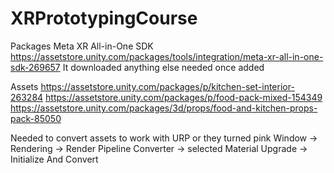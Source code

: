 # XRPrototypingCourse 
Packages 
Meta XR All-in-One SDK 
https://assetstore.unity.com/packages/tools/integration/meta-xr-all-in-one-sdk-269657 
It downloaded anything else needed once added
 

Assets 
https://assetstore.unity.com/packages/p/kitchen-set-interior-263284 
https://assetstore.unity.com/packages/p/food-pack-mixed-154349 
https://assetstore.unity.com/packages/3d/props/food-and-kitchen-props-pack-85050

Needed to convert assets to work with URP or they turned pink 
Window -> Rendering -> Render Pipeline Converter -> selected Material Upgrade -> Initialize And Convert
